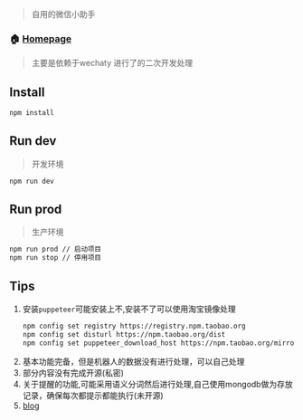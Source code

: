 
> 自用的微信小助手

### 🏠 [Homepage](app.js)

> 主要是依赖于wechaty 进行了的二次开发处理
>
## Install

```sh
npm install
```

## Run dev
> 开发环境
```sh
npm run dev
```

## Run prod
> 生产环境
```sh
npm run prod // 启动项目
npm run stop // 停用项目
```
## Tips

1. 安装`puppeteer`可能安装上不,安装不了可以使用淘宝镜像处理
   ```sh
   npm config set registry https://registry.npm.taobao.org
   npm config set disturl https://npm.taobao.org/dist
   npm config set puppeteer_download_host https://npm.taobao.org/mirrors
   ```
2. 基本功能完备，但是机器人的数据没有进行处理，可以自己处理
3. 部分内容没有完成开源(私密)
4. 关于提醒的功能,可能采用语义分词然后进行处理,自己使用mongodb做为存放记录，确保每次都提示都能执行(未开源)
5. [blog](https://he5050.github.io/)
